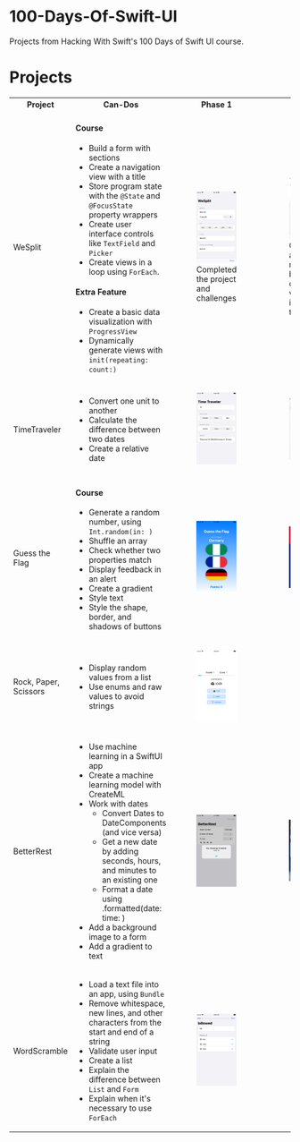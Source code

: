 # 100-Days-Of-Swift-UI

Projects from Hacking With Swift's 100 Days of Swift UI course. 


# Projects

 <table>
  <tr>
    <th>Project</th>
    <th>Can-Dos</th>
    <th>Phase 1</th>
    <th>Phase 2</th>
  </tr>
  <tr>
    <td>WeSplit</td>
    <td>
      <h4>Course</h3>
      <ul>
        <li>Build a form with sections</li>
        <li>Create a navigation view with a title </li>
        <li>Store program state with the <code>@State</code> and <code>@FocusState</code> property wrappers</li>
        <li>Create user interface controls like <code>TextField</code> and <code>Picker</code></li>
        <li>Create views in a loop using <code>ForEach</code>.</li>
      </ul>
      <h4>Extra Feature</h3>
      <ul>
        <li>Create a basic data visualization with <code>ProgressView</code></li>
        <li>Dynamically generate views with <code>init(repeating: count:)</code></li>
      </ul>
    </td>
    <td>
      <figure>
        <img 
           src="https://github.com/biomedicalmuse/100-Days-Of-Swift-UI/blob/master/01%20-%20WeSplit/Screenshots/phase-1-screenshot.png"
            width="220"
       />
      <figcaption>Completed the project and challenges</figcaption>
      </figure>
    </td>
    <td>
      <figure>
        <img 
           src="https://github.com/biomedicalmuse/100-Days-Of-Swift-UI/blob/master/01%20-%20WeSplit/Screenshots/phase-2-screenshot.png"
           width="220"
       />
      <figcaption>Created a data model, built custom views, improved the UX</figcaption>
      </figure>
    </td>
  </tr>
  <tr>
    <td>TimeTraveler</td>
    <td>
      <ul>
        <li>Convert one unit to another</li>
        <li>Calculate the difference between two dates</li>
        <li>Create a relative date</li>
      </ul>
    </td>
    <td>
      <figure>
        <img 
           src="https://github.com/biomedicalmuse/100-Days-Of-Swift-UI/blob/master/02%20-%20TimeTraveler/Screenshots/phase-1.png"
            width="220"
       />
      </figure>
    </td>
    <td>
      <figure>
        <img 
           src="https://github.com/biomedicalmuse/100-Days-Of-Swift-UI/blob/master/02%20-%20TimeTraveler/Screenshots/phase-2.png"
           width="220"
       />
      </figure>
    </td>
  </tr>
 <tr>
    <td>Guess the Flag</td>
    <td>
      <h4>Course</h3>
      <ul>
       <li>Generate a random number, using <code>Int.random(in: )</code></li>
       <li>Shuffle an array</li>
       <li>Check whether two properties match</li>
       <li>Display feedback in an alert</li>
       <li>Create a gradient</li>
       <li>Style text</li>
       <li>Style the shape, border, and shadows of buttons</li>
      </ul>
    </td>
    <td>
      <figure>
        <img 
           src="https://github.com/biomedicalmuse/100-Days-Of-Swift-UI/blob/master/03%20-%20GuessTheFlag/Screenshots/phase-1.png"
            width="220"
       />
      </figure>
    </td>
    <td>
      <figure>
        <img 
           src="https://github.com/biomedicalmuse/100-Days-Of-Swift-UI/blob/master/03%20-%20GuessTheFlag/Screenshots/phase-2.png"
           width="220"
       />
      </figure>
    </td>
  </tr>
 <tr>
    <td>Rock, Paper, Scissors</td>
    <td>
     <ul>
      <li>Display random values from a list</li>
      <li>Use enums and raw values to avoid strings</li>
     </ul>
    </td>
    <td>
      <figure>
        <img 
           src="https://github.com/biomedicalmuse/100-Days-Of-Swift-UI/blob/master/05%20-%20RockPaperScissors/Screenshots/phase-1.png"
            width="220"
       />
      </figure>
    </td>
    <td>
    </td>
  </tr>
 <tr>
    <td>BetterRest</td>
    <td>
     <ul>
      <li>Use machine learning in a SwiftUI app</li>
      <li>Create a machine learning model with CreateML </li>
      <li>Work with dates 
       <ul>
           <li>Convert Dates to DateComponents (and vice versa) </li>
           <li>Get a new date by adding seconds, hours, and minutes to an existing one</li>
           <li>Format a date using .formatted(date: time: )</li>
       </ul>
      </li>
      <li>Add a background image to a form</li>
      <li>Add a gradient to text</li>
     </ul>
    </td>
    <td>
      <figure>
        <img 
           src="https://github.com/biomedicalmuse/100-Days-Of-Swift-UI/blob/master/06%20-%20BetterRest/Screenshots/phase-1.png"
            width="220"
       />
      </figure>
    </td>
  <td>
      <figure>
        <img 
           src="https://github.com/biomedicalmuse/100-Days-Of-Swift-UI/blob/master/06%20-%20BetterRest/Screenshots/phase-2.png"
            width="220"
       />
      </figure>
    </td>
    <td>
    </td>
  </tr>
 <tr>
    <td>WordScramble</td>
    <td>
     <ul>
      <li>Load a text file into an app, using <code>Bundle</code></li>
      <li>Remove whitespace, new lines, and other characters from the start and end of a string</li>
      <li>Validate user input</li>
      <li>Create a list</li>
      <li>Explain the difference between <code>List</code> and <code>Form</code></li>
      <li>Explain when it's necessary to use <code>ForEach</code></li>
     </ul>
    </td>
    <td>
      <figure>
        <img 
           src="https://github.com/biomedicalmuse/100-Days-Of-Swift-UI/blob/master/07%20-%20WordScramble/Screenshots/phase-1.png"
            width="220"
       />
      </figure>
    </td>
  <td></td>
  </td>
  </tr>
</table> 
